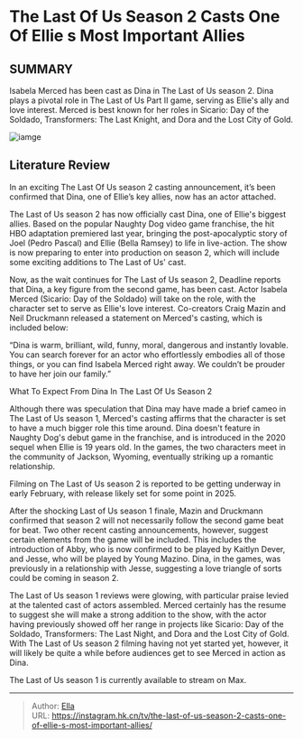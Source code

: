 # The Last Of Us Season 2 Casts One Of Ellie s Most Important Allies


## SUMMARY 



  Isabela Merced has been cast as Dina in The Last of Us season 2.   Dina plays a pivotal role in The Last of Us Part II game, serving as Ellie&#39;s ally and love interest.   Merced is best known for her roles in Sicario: Day of the Soldado, Transformers: The Last Knight, and Dora and the Lost City of Gold.  

![iamge](https://static1.srcdn.com/wordpress/wp-content/uploads/2024/01/bella-ramsey-as-ellie-in-the-last-of-us-juxtaposed-with-dina-in-the-last-of-us-video-game.jpg)

## Literature Review
In an exciting The Last Of Us season 2 casting announcement, it’s been confirmed that Dina, one of Ellie’s key allies, now has an actor attached.




The Last of Us season 2 has now officially cast Dina, one of Ellie&#39;s biggest allies. Based on the popular Naughty Dog video game franchise, the hit HBO adaptation premiered last year, bringing the post-apocalyptic story of Joel (Pedro Pascal) and Ellie (Bella Ramsey) to life in live-action. The show is now preparing to enter into production on season 2, which will include some exciting additions to The Last of Us&#39; cast.




Now, as the wait continues for The Last of Us season 2, Deadline reports that Dina, a key figure from the second game, has been cast. Actor Isabela Merced (Sicario: Day of the Soldado) will take on the role, with the character set to serve as Ellie&#39;s love interest. Co-creators Craig Mazin and Neil Druckmann released a statement on Merced&#39;s casting, which is included below:


“Dina is warm, brilliant, wild, funny, moral, dangerous and instantly lovable. You can search forever for an actor who effortlessly embodies all of those things, or you can find Isabela Merced right away. We couldn’t be prouder to have her join our family.”


  


 What To Expect From Dina In The Last Of Us Season 2 
          




Although there was speculation that Dina may have made a brief cameo in The Last of Us season 1, Merced&#39;s casting affirms that the character is set to have a much bigger role this time around. Dina doesn&#39;t feature in Naughty Dog&#39;s debut game in the franchise, and is introduced in the 2020 sequel when Ellie is 19 years old. In the games, the two characters meet in the community of Jackson, Wyoming, eventually striking up a romantic relationship.



Filming on The Last of Us season 2 is reported to be getting underway in early February, with release likely set for some point in 2025.




After the shocking Last of Us season 1 finale, Mazin and Druckmann confirmed that season 2 will not necessarily follow the second game beat for beat. Two other recent casting announcements, however, suggest certain elements from the game will be included. This includes the introduction of Abby, who is now confirmed to be played by Kaitlyn Dever, and Jesse, who will be played by Young Mazino. Dina, in the games, was previously in a relationship with Jesse, suggesting a love triangle of sorts could be coming in season 2.




The Last of Us season 1 reviews were glowing, with particular praise levied at the talented cast of actors assembled. Merced certainly has the resume to suggest she will make a strong addition to the show, with the actor having previously showed off her range in projects like Sicario: Day of the Soldado, Transformers: The Last Night, and Dora and the Lost City of Gold. With The Last of Us season 2 filming having not yet started yet, however, it will likely be quite a while before audiences get to see Merced in action as Dina.



The Last of Us season 1 is currently available to stream on Max.






---

> Author: [Ella](https://instagram.hk.cn/)  
> URL: https://instagram.hk.cn/tv/the-last-of-us-season-2-casts-one-of-ellie-s-most-important-allies/  

